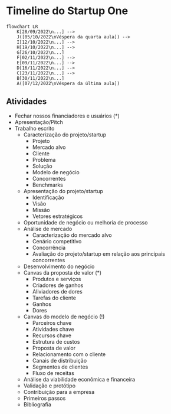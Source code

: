 # Timeline do Startup One

```mermaid
flowchart LR
    K[28/09/2022\n...] -->
    J([05/10/2022\nVéspera da quarta aula]) -->
    I[12/10/2022\n...] -->
    H[19/10/2022\n...] -->
    G[26/10/2022\n...] 
    F[02/11/2022\n...] -->
    E[09/11/2022\n...] -->
    D[16/11/2022\n...] -->
    C[23/11/2022\n...] -->
    B[30/11/2022\n...] 
    A([07/12/2022\nVéspera da última aula])
```

## Atividades
- Fechar nossos financiadores e usuários (*)
- Apresentação/Pitch
- Trabalho escrito
    - Caracterização do projeto/startup
        - Projeto
        - Mercado alvo
        - Cliente
        - Problema
        - Solução
        - Modelo de negócio
        - Concorrentes
        - Benchmarks
    - Apresentação do projeto/startup
        - Identificação
        - Visão
        - Missão
        - Vetores estratégicos
    - Oportunidade de negócio ou melhoria de processo
    - Análise de mercado
        - Caracterização do mercado alvo
        - Cenário competitivo
        - Concorrência
        - Avaliação do projeto/startup em relação aos principais concorrentes
    - Desenvolvimento do negócio
    - Canvas da proposta de valor (*)
        - Produtos e serviços
        - Criadores de ganhos
        - Aliviadores de dores
        - Tarefas do cliente
        - Ganhos
        - Dores
    - Canvas do modelo de negócio (!)
        - Parceiros chave
        - Atividades chave
        - Recursos chave
        - Estrutura de custos
        - Proposta de valor
        - Relacionamento com o cliente
        - Canais de distribuição
        - Segmentos de clientes
        - Fluxo de receitas
    - Análise da viabilidade econômica e financeira
    - Validação e protótipo
    - Contribuição para a empresa
    - Primeiros passos
    - Bibliografia
